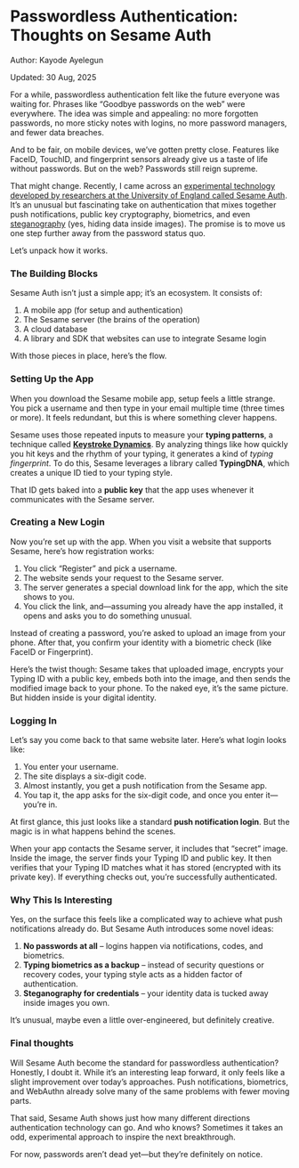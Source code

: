 # Passwordless Authentication: Thoughts on Sesame Auth

Author: Kayode Ayelegun

Updated: 30 Aug, 2025

For a while, passwordless authentication felt like the future everyone was waiting for. Phrases like “Goodbye passwords on the web” were everywhere. The idea was simple and appealing: no more forgotten passwords, no more sticky notes with logins, no more password managers, and fewer data breaches.

And to be fair, on mobile devices, we’ve gotten pretty close. Features like FaceID, TouchID, and fingerprint sensors already give us a taste of life without passwords. But on the web? Passwords still reign supreme.

That might change. Recently, I came across an [experimental technology developed by researchers at the University of England called Sesame Auth](https://www.mdpi.com/2624-800X/4/2/14). It’s an unusual but fascinating take on authentication that mixes together push notifications, public key cryptography, biometrics, and even [steganography](https://en.wikipedia.org/wiki/Steganography) (yes, hiding data inside images). The promise is to move us one step further away from the password status quo.

Let’s unpack how it works.

### The Building Blocks

Sesame Auth isn’t just a simple app; it’s an ecosystem. It consists of:
1. A mobile app (for setup and authentication)
2. The Sesame server (the brains of the operation)
3. A cloud database
4. A library and SDK that websites can use to integrate Sesame login

With those pieces in place, here’s the flow.

### Setting Up the App

When you download the Sesame mobile app, setup feels a little strange. You pick a username and then type in your email multiple time (three times or more). It feels redundant, but this is where something clever happens.

Sesame uses those repeated inputs to measure your **typing patterns**, a technique called [**Keystroke Dynamics**](https://en.wikipedia.org/wiki/Keystroke_dynamics). By analyzing things like how quickly you hit keys and the rhythm of your typing, it generates a kind of *typing fingerprint*. To do this, Sesame leverages a library called **TypingDNA**, which creates a unique ID tied to your typing style.

That ID gets baked into a **public key** that the app uses whenever it communicates with the Sesame server.

### Creating a New Login

Now you’re set up with the app. When you visit a website that supports Sesame, here’s how registration works:

1. You click “Register” and pick a username.
2. The website sends your request to the Sesame server.
3. The server generates a special download link for the app, which the site shows to you.
4. You click the link, and—assuming you already have the app installed, it opens and asks you to do something unusual.

Instead of creating a password, you’re asked to upload an image from your phone. After that, you confirm your identity with a biometric check (like FaceID or Fingerprint).

Here’s the twist though: Sesame takes that uploaded image, encrypts your Typing ID with a public key, embeds both into the image, and then sends the modified image back to your phone. To the naked eye, it’s the same picture. But hidden inside is your digital identity.

### Logging In

Let’s say you come back to that same website later. Here’s what login looks like:

1. You enter your username.
2. The site displays a six-digit code.
3. Almost instantly, you get a push notification from the Sesame app.
4. You tap it, the app asks for the six-digit code, and once you enter it—you’re in.

At first glance, this just looks like a standard **push notification login**. But the magic is in what happens behind the scenes.

When your app contacts the Sesame server, it includes that “secret” image. Inside the image, the server finds your Typing ID and public key. It then verifies that your Typing ID matches what it has stored (encrypted with its private key). If everything checks out, you’re successfully authenticated.

### Why This Is Interesting

Yes, on the surface this feels like a complicated way to achieve what push notifications already do. But Sesame Auth introduces some novel ideas:

1. **No passwords at all** – logins happen via notifications, codes, and biometrics.
2. **Typing biometrics as a backup** – instead of security questions or recovery codes, your typing style acts as a hidden factor of authentication.
3. **Steganography for credentials** – your identity data is tucked away inside images you own.

It’s unusual, maybe even a little over-engineered, but definitely creative.

### Final thoughts

Will Sesame Auth become the standard for passwordless authentication? Honestly, I doubt it. While it’s an interesting leap forward, it only feels like a slight improvement over today’s approaches. Push notifications, biometrics, and WebAuthn already solve many of the same problems with fewer moving parts.

That said, Sesame Auth shows just how many different directions authentication technology can go. And who knows? Sometimes it takes an odd, experimental approach to inspire the next breakthrough.

For now, passwords aren’t dead yet—but they’re definitely on notice.

